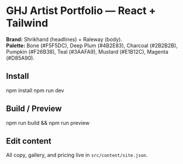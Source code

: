 # GHJ Artist Portfolio — React + Tailwind
**Brand:** Shrikhand (headlines) + Raleway (body).  
**Palette:** Bone (#F5F5DC), Deep Plum (#4B2E83), Charcoal (#2B2B2B), Pumpkin (#F26B38), Teal (#3AAFA9), Mustard (#E1B12C), Magenta (#D85A90).

## Install
npm install
npm run dev

## Build / Preview
npm run build && npm run preview

## Edit content
All copy, gallery, and pricing live in `src/content/site.json`.
